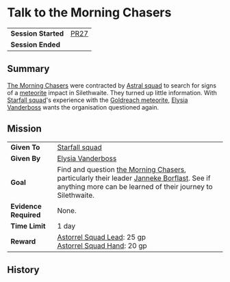 # Talk to the Morning Chasers

|||
| --- | --- |
| **Session Started** | [PR27](../sessions/PR27.md) | storyline.2
| **Session Ended** | |

## Summary

[The Morning Chasers](../organisations/the-morning-chasers.md) were contracted by [Astral squad](../organisations/astorrel/squads/astral-squad.md) to search for signs of a [meteorite](../items/meteoric/meteorite.md) impact in Silethwaite. They turned up little information. With [Starfall squad](../organisations/astorrel/squads/starfall-squad.md)'s experience with the [Goldreach meteorite](../items/meteoric/meteorites/goldreach-meteorite.md), [Elysia Vanderboss](../characters/elysia-vanderboss.md) wants the organisation questioned again.

## Mission

|||
| --- | --- |
| **Given To** | [Starfall squad](../organisations/astorrel/squads/starfall-squad.md) |
| **Given By** | [Elysia Vanderboss](../characters/elysia-vanderboss.md) |
| **Goal** | Find and question [the Morning Chasers](../organisations/the-morning-chasers.md), particularly their leader [Janneke Borflast](../characters/janneke-borflast.md). See if anything more can be learned of their journey to Silethwaite. |
| **Evidence Required** | None. |
| **Time Limit** | 1 day |
| **Reward** | [Astorrel Squad Lead](../organisations/astorrel/ranks/astorrel-squad-lead.md): 25 gp<br>[Astorrel Squad Hand](../organisations/astorrel/ranks/astorrel-squad-hand.md): 20 gp |

## History
